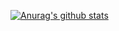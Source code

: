[![Anurag's github stats](https://github-readme-stats.vercel.app/api?username=hmoraes47)](https://github.com/anuraghazra/github-readme-stats)
